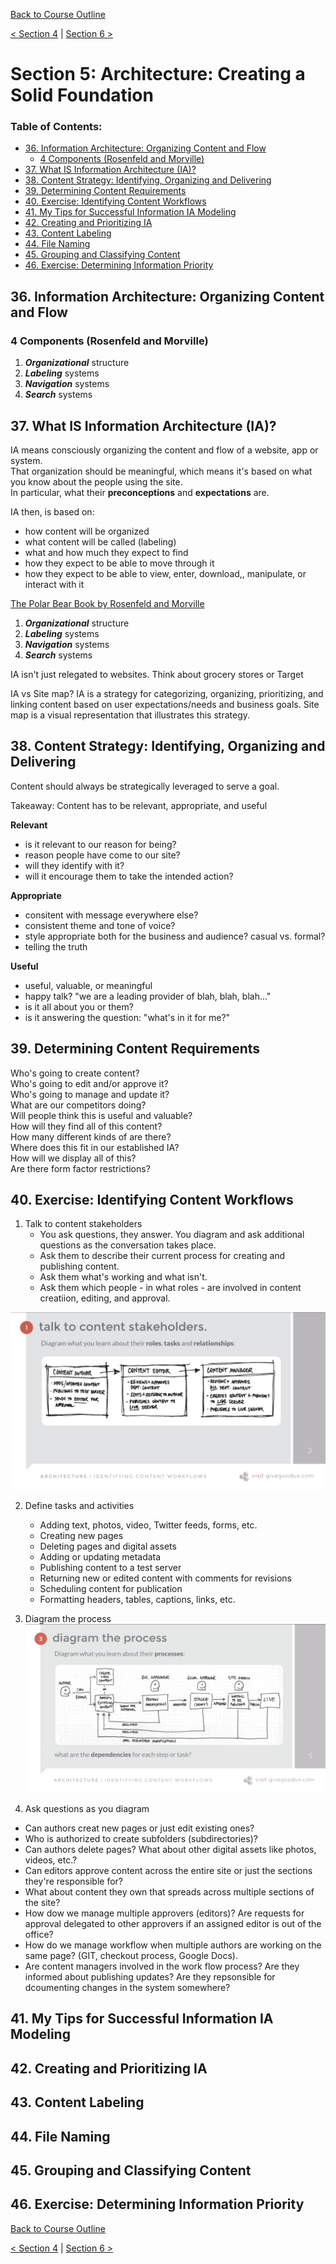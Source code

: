 [Back to Course Outline](../README.md)  

[< Section 4](../notes/notes-section-04.md) | [Section 6 >](../notes/notes-section-06.md)  

# Section 5: Architecture: Creating a Solid Foundation <!-- omit in toc -->

### Table of Contents:  

- [36. Information Architecture: Organizing Content and Flow](#36-information-architecture-organizing-content-and-flow)
  - [4 Components (Rosenfeld and Morville)](#4-components-rosenfeld-and-morville)
- [37. What IS Information Architecture (IA)?](#37-what-is-information-architecture-ia)
- [38. Content Strategy: Identifying, Organizing and Delivering](#38-content-strategy-identifying-organizing-and-delivering)
- [39. Determining Content Requirements](#39-determining-content-requirements)
- [40. Exercise: Identifying Content Workflows](#40-exercise-identifying-content-workflows)
- [41. My Tips for Successful Information IA Modeling](#41-my-tips-for-successful-information-ia-modeling)
- [42. Creating and Prioritizing IA](#42-creating-and-prioritizing-ia)
- [43. Content Labeling](#43-content-labeling)
- [44. File Naming](#44-file-naming)
- [45. Grouping and Classifying Content](#45-grouping-and-classifying-content)
- [46. Exercise: Determining Information Priority](#46-exercise-determining-information-priority)

## 36. Information Architecture: Organizing Content and Flow

### 4 Components (Rosenfeld and Morville)

1) ***Organizational*** structure
2) ***Labeling*** systems
3) ***Navigation*** systems
4) ***Search*** systems  

## 37. What IS Information Architecture (IA)?
IA means consciously organizing the content and flow of a website, app or system.  
That organization should be meaningful, which means it's based on what you know about the people using the site.  
In particular, what their **preconceptions** and **expectations** are.  

IA then, is based on: 
- how content will be organized
- what content will be called (labeling)
- what and how much they expect to find
- how they expect to be able to move through it
- how they expect to be able to view, enter, download,, manipulate, or interact with it

[The Polar Bear Book by Rosenfeld and Morville](https://www.amazon.com/dp/1491911689/ref=cm_sw_em_r_mt_dp_U_4VWpCb4R4SJBD)
1) ***Organizational*** structure
2) ***Labeling*** systems
3) ***Navigation*** systems
4) ***Search*** systems  


IA isn't just relegated to websites. Think about grocery stores or Target

IA vs Site map?
IA is a strategy for categorizing, organizing, prioritizing, and linking content based on user expectations/needs and business goals.
Site map is a visual representation that illustrates this strategy.


## 38. Content Strategy: Identifying, Organizing and Delivering
Content should always be strategically leveraged to serve a goal.

Takeaway:
Content has to be relevant, appropriate, and useful

**Relevant**
- is it relevant to our reason for being?
- reason people have come to our site?
- will they identify with it?
- will it encourage them to take the intended action?

**Appropriate**
- consitent with message everywhere else?
- consistent theme and tone of voice?
- style appropriate both for the business and audience? casual vs. formal?
- telling the truth

**Useful**
- useful, valuable, or meaningful
- happy talk? "we are a leading provider of blah, blah, blah..."
- is it all about you or them?
- is it answering the question: "what's in it for me?"

## 39. Determining Content Requirements
Who's going to create content?  
Who's going to edit and/or approve it?  
Who's going to manage and update it?  
What are our competitors doing?  
Will people think this is useful and valuable?  
How will they find all of this content?  
How many different kinds of are there?  
Where does this fit in our established IA?  
How will we display all of this?  
Are there form factor restrictions?  

## 40. Exercise: Identifying Content Workflows
1) Talk to content stakeholders
   - You ask questions, they answer. You diagram and ask additional questions as the conversation takes place.  
   - Ask them to describe their current process for creating and publishing content.  
   - Ask them what's working and what isn't.  
   - Ask them which people - in what roles - are involved in content creatiion, editing, and approval.  

![](../img/identifying-content-workflows_01.png)  

2) Define tasks and activities
   - Adding text, photos, video, Twitter feeds, forms, etc.
   - Creating new pages
   - Deleting pages and digital assets
   - Adding or updating metadata
   - Publishing content to a test server
   - Returning new or edited content with comments for revisions
   - Scheduling content for publication
   - Formatting headers, tables, captions, links, etc.

3) Diagram the process  
![](../img/identifying-content-workflows_02.png)  

4) Ask questions as you diagram  
  - Can authors creat new pages or just edit existing ones?
  - Who is authorized to create subfolders (subdirectories)?
  - Can authors delete pages? What about other digital assets like photos, videos, etc.?
  - Can editors approve content across the entire site or just the sections they're responsible for?
  - What about content they own that spreads across multiple sections of the site?  
  - How dow we manage multiple approvers (editors)? Are requests for approval delegated to other approvers if an assigned editor is out of the office?
  - How do we manage workflow when multiple authors are working on the same page? (GIT, checkout process, Google Docs).
  - Are content managers involved in the work flow process? Are they informed about publishing updates? Are they repsonsible for dcoumenting changes in the system somewhere?

## 41. My Tips for Successful Information IA Modeling

## 42. Creating and Prioritizing IA

## 43. Content Labeling

## 44. File Naming

## 45. Grouping and Classifying Content

## 46. Exercise: Determining Information Priority

[Back to Course Outline](../README.md)  

[< Section 4](../notes/notes-section-04.md) | [Section 6 >](../notes/notes-section-06.md)  
